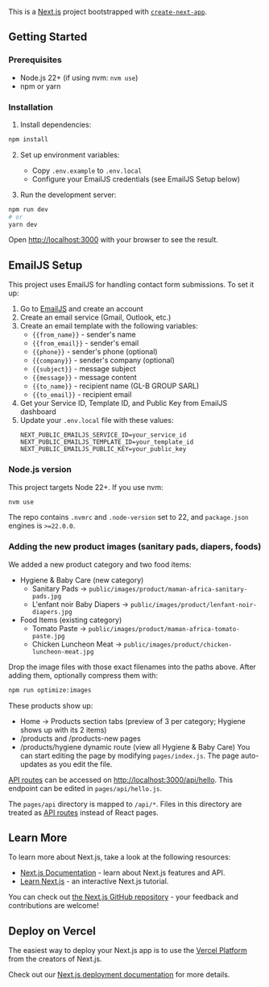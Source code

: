 This is a [Next.js](https://nextjs.org/) project bootstrapped with [`create-next-app`](https://github.com/vercel/next.js/tree/canary/packages/create-next-app).

## Getting Started

### Prerequisites
- Node.js 22+ (if using nvm: `nvm use`)
- npm or yarn

### Installation

1. Install dependencies:
```bash
npm install
```

2. Set up environment variables:
   - Copy `.env.example` to `.env.local`
   - Configure your EmailJS credentials (see EmailJS Setup below)

3. Run the development server:
```bash
npm run dev
# or
yarn dev
```

Open [http://localhost:3000](http://localhost:3000) with your browser to see the result.

## EmailJS Setup

This project uses EmailJS for handling contact form submissions. To set it up:

1. Go to [EmailJS](https://www.emailjs.com/) and create an account
2. Create an email service (Gmail, Outlook, etc.)
3. Create an email template with the following variables:
   - `{{from_name}}` - sender's name
   - `{{from_email}}` - sender's email
   - `{{phone}}` - sender's phone (optional)
   - `{{company}}` - sender's company (optional)
   - `{{subject}}` - message subject
   - `{{message}}` - message content
   - `{{to_name}}` - recipient name (GL-B GROUP SARL)
   - `{{to_email}}` - recipient email
4. Get your Service ID, Template ID, and Public Key from EmailJS dashboard
5. Update your `.env.local` file with these values:
   ```
   NEXT_PUBLIC_EMAILJS_SERVICE_ID=your_service_id
   NEXT_PUBLIC_EMAILJS_TEMPLATE_ID=your_template_id  
   NEXT_PUBLIC_EMAILJS_PUBLIC_KEY=your_public_key
   ```

### Node.js version

This project targets Node 22+. If you use nvm:

```sh
nvm use
```

The repo contains `.nvmrc` and `.node-version` set to 22, and `package.json` engines is `>=22.0.0`.

### Adding the new product images (sanitary pads, diapers, foods)

We added a new product category and two food items:

- Hygiene & Baby Care (new category)
	- Sanitary Pads → `public/images/product/maman-africa-sanitary-pads.jpg`
	- L'enfant noir Baby Diapers → `public/images/product/lenfant-noir-diapers.jpg`
- Food Items (existing category)
	- Tomato Paste → `public/images/product/maman-africa-tomato-paste.jpg`
	- Chicken Luncheon Meat → `public/images/product/chicken-luncheon-meat.jpg`

Drop the image files with those exact filenames into the paths above. After adding them, optionally compress them with:

```sh
npm run optimize:images
```

These products show up:

- Home → Products section tabs (preview of 3 per category; Hygiene shows up with its 2 items)
- /products and /products-new pages
- /products/hygiene dynamic route (view all Hygiene & Baby Care)
You can start editing the page by modifying `pages/index.js`. The page auto-updates as you edit the file.

[API routes](https://nextjs.org/docs/api-routes/introduction) can be accessed on [http://localhost:3000/api/hello](http://localhost:3000/api/hello). This endpoint can be edited in `pages/api/hello.js`.

The `pages/api` directory is mapped to `/api/*`. Files in this directory are treated as [API routes](https://nextjs.org/docs/api-routes/introduction) instead of React pages.

## Learn More

To learn more about Next.js, take a look at the following resources:

- [Next.js Documentation](https://nextjs.org/docs) - learn about Next.js features and API.
- [Learn Next.js](https://nextjs.org/learn) - an interactive Next.js tutorial.

You can check out [the Next.js GitHub repository](https://github.com/vercel/next.js/) - your feedback and contributions are welcome!

## Deploy on Vercel

The easiest way to deploy your Next.js app is to use the [Vercel Platform](https://vercel.com/new?utm_medium=default-template&filter=next.js&utm_source=create-next-app&utm_campaign=create-next-app-readme) from the creators of Next.js.

Check out our [Next.js deployment documentation](https://nextjs.org/docs/deployment) for more details.
